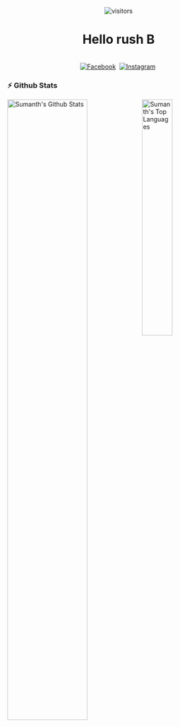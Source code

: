 <p align="center">
    <img align="center" alt="visitors" src="https://cdn.discordapp.com/attachments/729088611986702508/819723797888368681/standard.gif" />
</p>
  <h1 align="center"><b>Hello rush B</b></h1>
</p>

<p align="center">
<br>
<a href="https://discord.com/users/217639084888162304"><img src="https://img.shields.io/badge/discord-%231877F2.svg?&style=for-the-badge&logo=discord&logoColor=white" alt="Facebook" /></a>&nbsp;
<a href="https://www.instagram.com/kasperipohtinen/"><img src="https://img.shields.io/badge/instagram-%23E4405F.svg?&style=for-the-badge&logo=instagram&logoColor=white" alt="Instagram" /></a>&nbsp;
</p>

### :zap: Github Stats

  <img align="left" src="https://github-readme-stats.sumanth-talluri.vercel.app/api?username=KasperiP&show_icons=true&title_color=fff&icon_color=79ff97&text_color=efefef&bg_color=24292e" alt="Sumanth's Github Stats" width="60%">
  
<img src="https://github-readme-stats.sumanth-talluri.vercel.app/api/top-langs/?username=KasperiP&show_icons=true&hide_border=true&theme=radical" width="37%" alt="Sumanth's Top Languages">


<div align="center">
